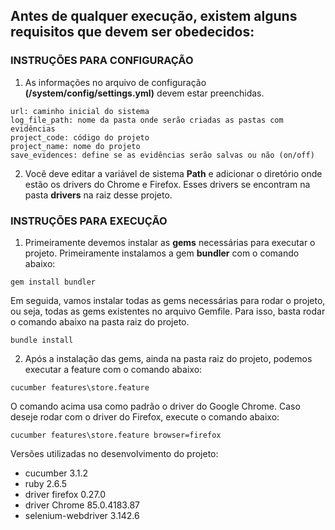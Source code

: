 ## Antes de qualquer execução, existem alguns requisitos que devem ser obedecidos:

### INSTRUÇÕES PARA CONFIGURAÇÃO

1.  As informações no arquivo de configuração **(/system/config/settings.yml)** devem estar preenchidas.

```
url: caminho inicial do sistema
log_file_path: nome da pasta onde serão criadas as pastas com evidências
project_code: código do projeto
project_name: nome do projeto
save_evidences: define se as evidências serão salvas ou não (on/off)
```

2. Você deve editar a variável de sistema **Path** e adicionar o diretório onde estão os drivers do Chrome e Firefox. Esses drivers se encontram na pasta **drivers** na raiz desse projeto.


### INSTRUÇÕES PARA EXECUÇÃO

1. Primeiramente devemos instalar as **gems** necessárias para executar o projeto. Primeiramente instalamos a gem **bundler** com o comando abaixo:

```
gem install bundler
```

Em seguida, vamos instalar todas as gems necessárias para rodar o projeto, ou seja, todas as gems existentes no arquivo Gemfile. Para isso, basta rodar o comando abaixo na pasta raiz do projeto.

```
bundle install
```

2. Após a instalação das gems, ainda na pasta raiz do projeto, podemos executar a feature com o comando abaixo:

```
cucumber features\store.feature
```

O comando acima usa como padrão o driver do Google Chrome. Caso deseje rodar com o driver do Firefox, execute o comando abaixo:

```
cucumber features\store.feature browser=firefox
```


Versões utilizadas no desenvolvimento do projeto:

* cucumber 3.1.2
* ruby 2.6.5
* driver firefox 0.27.0
* driver Chrome 85.0.4183.87
* selenium-webdriver 3.142.6

